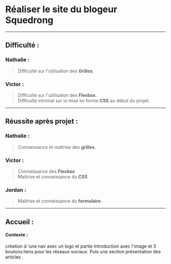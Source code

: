 # Réaliser le site du blogeur Squedrong
****
## Difficulté :
### Nathalie :  
>Difficulté sur l'utilisation des **Grilles**.

### Victor :  
>Difficulté sur l'utilisation des **Flexbox**.  
Difficulté minimal sur la mise en forme **CSS** au début du projet.  
***
## Réussite après projet : 
### Nathalie :
>Connaissance et maîtrise des **grilles**.

### Victor :
>Connaissance des **Flexbox**  
Maîtrise et connaissance du **CSS**

### Jordan :
>Maîtrise et connaissance du **formulaire**.
****
## Accueil :  
#### Contexte : 
création d 'une nav avec un logo et partie introduction avec l'image et 3 boutons:liens pour les réseaux sociaux.
Puis une section présentation des articles . 